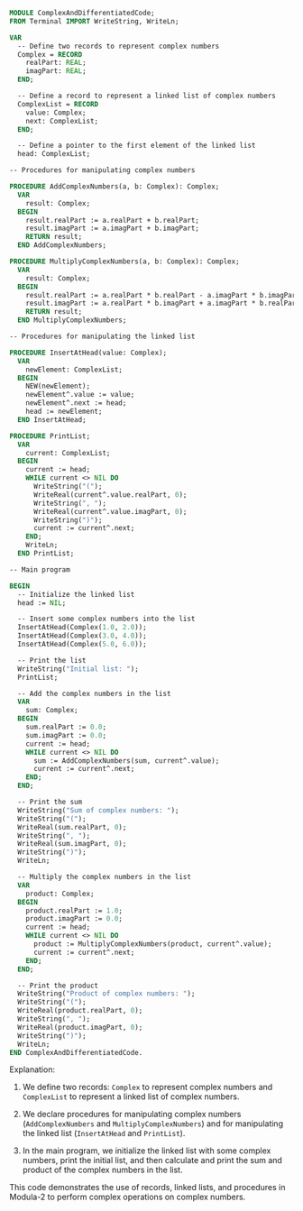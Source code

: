 ```modula-2
MODULE ComplexAndDifferentiatedCode;
FROM Terminal IMPORT WriteString, WriteLn;

VAR
  -- Define two records to represent complex numbers
  Complex = RECORD
    realPart: REAL;
    imagPart: REAL;
  END;

  -- Define a record to represent a linked list of complex numbers
  ComplexList = RECORD
    value: Complex;
    next: ComplexList;
  END;

  -- Define a pointer to the first element of the linked list
  head: ComplexList;

-- Procedures for manipulating complex numbers

PROCEDURE AddComplexNumbers(a, b: Complex): Complex;
  VAR
    result: Complex;
  BEGIN
    result.realPart := a.realPart + b.realPart;
    result.imagPart := a.imagPart + b.imagPart;
    RETURN result;
  END AddComplexNumbers;

PROCEDURE MultiplyComplexNumbers(a, b: Complex): Complex;
  VAR
    result: Complex;
  BEGIN
    result.realPart := a.realPart * b.realPart - a.imagPart * b.imagPart;
    result.imagPart := a.realPart * b.imagPart + a.imagPart * b.realPart;
    RETURN result;
  END MultiplyComplexNumbers;

-- Procedures for manipulating the linked list

PROCEDURE InsertAtHead(value: Complex);
  VAR
    newElement: ComplexList;
  BEGIN
    NEW(newElement);
    newElement^.value := value;
    newElement^.next := head;
    head := newElement;
  END InsertAtHead;

PROCEDURE PrintList;
  VAR
    current: ComplexList;
  BEGIN
    current := head;
    WHILE current <> NIL DO
      WriteString("(");
      WriteReal(current^.value.realPart, 0);
      WriteString(", ");
      WriteReal(current^.value.imagPart, 0);
      WriteString(")");
      current := current^.next;
    END;
    WriteLn;
  END PrintList;

-- Main program

BEGIN
  -- Initialize the linked list
  head := NIL;

  -- Insert some complex numbers into the list
  InsertAtHead(Complex(1.0, 2.0));
  InsertAtHead(Complex(3.0, 4.0));
  InsertAtHead(Complex(5.0, 6.0));

  -- Print the list
  WriteString("Initial list: ");
  PrintList;

  -- Add the complex numbers in the list
  VAR
    sum: Complex;
  BEGIN
    sum.realPart := 0.0;
    sum.imagPart := 0.0;
    current := head;
    WHILE current <> NIL DO
      sum := AddComplexNumbers(sum, current^.value);
      current := current^.next;
    END;
  END;

  -- Print the sum
  WriteString("Sum of complex numbers: ");
  WriteString("(");
  WriteReal(sum.realPart, 0);
  WriteString(", ");
  WriteReal(sum.imagPart, 0);
  WriteString(")");
  WriteLn;

  -- Multiply the complex numbers in the list
  VAR
    product: Complex;
  BEGIN
    product.realPart := 1.0;
    product.imagPart := 0.0;
    current := head;
    WHILE current <> NIL DO
      product := MultiplyComplexNumbers(product, current^.value);
      current := current^.next;
    END;
  END;

  -- Print the product
  WriteString("Product of complex numbers: ");
  WriteString("(");
  WriteReal(product.realPart, 0);
  WriteString(", ");
  WriteReal(product.imagPart, 0);
  WriteString(")");
  WriteLn;
END ComplexAndDifferentiatedCode.
```

Explanation:

1. We define two records: `Complex` to represent complex numbers and `ComplexList` to represent a linked list of complex numbers.

2. We declare procedures for manipulating complex numbers (`AddComplexNumbers` and `MultiplyComplexNumbers`) and for manipulating the linked list (`InsertAtHead` and `PrintList`).

3. In the main program, we initialize the linked list with some complex numbers, print the initial list, and then calculate and print the sum and product of the complex numbers in the list.

This code demonstrates the use of records, linked lists, and procedures in Modula-2 to perform complex operations on complex numbers.